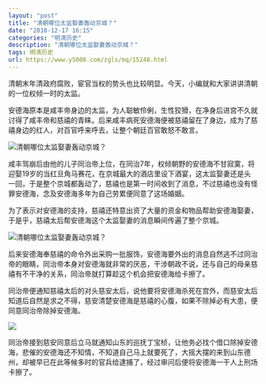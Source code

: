 ```yaml
---
layout: "post"
title: "清朝哪位太监娶妻轰动京城？"
date: "2018-12-17 16:15"
categories: "明清历史"
description: "清朝哪位太监娶妻轰动京城？"
tags: 明清历史
url: https://www.y5000.com/zgls/mq/15248.html
---
```






清朝末年清政府腐败，宦官当权的势头也比较明显。今天，小编就和大家讲讲清朝的一位权倾一时的太监。

安德海原本是咸丰帝身边的太监，为人聪敏伶俐，生性狡猾，在净身后进宫不久就讨得了咸丰帝和慈禧的青睐。后来咸丰病死安德海便被慈禧留在了身边，成为了慈禧身边的红人，对百官呼来呼去，让整个朝廷百官敢怒不敢言。

![清朝哪位太监娶妻轰动京城？](/uploads/allimg/170227/6-1F22G62Z9150.JPG)

咸丰驾崩后由他的儿子同治帝上位，在同治7年，权倾朝野的安德海不甘寂寞，将迎娶19岁的当红旦角马赛花，在京城最大的酒店里设下酒宴，这太监娶妻还是头一回，于是整个京城都轰动了，慈禧也是第一时间收到了消息，不过慈禧也没有怪罪安德海，念及安德海多年为自己劳累便同意了这场婚姻。

为了表示对安德海的支持，慈禧还特意出资了大量的资金和物品帮助安德海娶妻，于是乎，慈禧太后帮安德海这个太监娶妻的消息瞬间传遍了整个京城。

![清朝哪位太监娶妻轰动京城？](/uploads/allimg/170227/6-1F22G6293C27.JPG)

后来安德海奉慈禧的命令外出采购一批服饰，安德海要外出的消息自然逃不过同治帝的眼睛，同治帝本身对安德海就非常的厌恶，干涉朝政不说，还与自己的母亲慈禧有不干净的关系，同治帝就打算趁这个机会把安德海给卡擦了。

同治帝便通知慈禧太后的对头慈安太后，说他要将安德海杀死在宫外，而慈安太后知道后自然是求之不得，慈安清楚安德海是慈禧的心腹，如果不除掉必有大患，便同意同治帝除掉安德海。

![](https://img.y5000.com/uploads/allimg/170227/1634101K4-0.jpg)

同治帝接到慈安同意后立马就通知山东的巡抚丁宝桢，让他务必找个借口除掉安德海，悲催的安德海还不知情，不知道自己马上就要死了，大摇大摆的来到山东德州，却被早已在此等候多时的官兵给逮捕了，经过审问后便将安德海一干人上刑场卡擦了。
